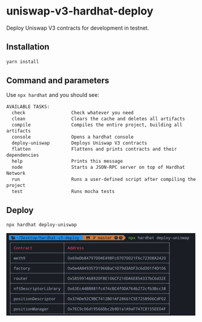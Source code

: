 # uniswap-v3-hardhat-deploy

Deploy Uniswap V3 contracts for development in testnet.

## Installation

```sh
yarn install
```

## Command and parameters
Use `npx hardhat` and you should see:

```
AVAILABLE TASKS:
  check                 Check whatever you need
  clean                 Clears the cache and deletes all artifacts
  compile               Compiles the entire project, building all artifacts
  console               Opens a hardhat console
  deploy-uniswap        Deploys Uniswap V3 contracts
  flatten               Flattens and prints contracts and their dependencies
  help                  Prints this message
  node                  Starts a JSON-RPC server on top of Hardhat Network
  run                   Runs a user-defined script after compiling the project
  test                  Runs mocha tests
```

## Deploy

```sh
npx hardhat deploy-uniswap
```
<img src="./demo/demo_deploy_result.png" width="500"></img>
